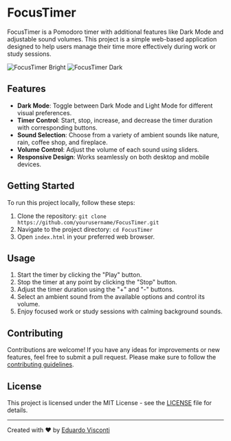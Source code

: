 # FocusTimer

FocusTimer is a Pomodoro timer with additional features like Dark Mode and adjustable sound volumes. This project is a simple web-based application designed to help users manage their time more effectively during work or study sessions.

![FocusTimer Bright](https://i.imgur.com/mECTc19.jpg)
![FocusTimer Dark](https://i.imgur.com/ylEceb9.jpg)

## Features

- **Dark Mode**: Toggle between Dark Mode and Light Mode for different visual preferences.
- **Timer Control**: Start, stop, increase, and decrease the timer duration with corresponding buttons.
- **Sound Selection**: Choose from a variety of ambient sounds like nature, rain, coffee shop, and fireplace.
- **Volume Control**: Adjust the volume of each sound using sliders.
- **Responsive Design**: Works seamlessly on both desktop and mobile devices.

## Getting Started

To run this project locally, follow these steps:

1. Clone the repository: `git clone https://github.com/yourusername/FocusTimer.git`
2. Navigate to the project directory: `cd FocusTimer`
3. Open `index.html` in your preferred web browser.

## Usage

1. Start the timer by clicking the "Play" button.
2. Stop the timer at any point by clicking the "Stop" button.
3. Adjust the timer duration using the "+" and "-" buttons.
4. Select an ambient sound from the available options and control its volume.
5. Enjoy focused work or study sessions with calming background sounds.

## Contributing

Contributions are welcome! If you have any ideas for improvements or new features, feel free to submit a pull request. Please make sure to follow the [contributing guidelines](CONTRIBUTING.md).

## License

This project is licensed under the MIT License - see the [LICENSE](LICENSE) file for details.

---

Created with ❤️ by [Eduardo Visconti](https://github.com/EduardoVisconti)
